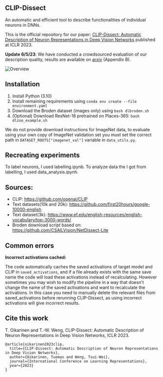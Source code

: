 ## CLIP-Dissect

An automatic and efficient tool to describe functionalities of individual neurons in DNNs.

This is the official repository for our paper: [CLIP-Dissect: Automatic Description of Neuron Representations in Deep Vision Networks](https://arxiv.org/abs/2204.10965) published at ICLR 2023. 

**Update 6/5/23**: We have conducted a crowdsourced evaluation of our description quality, results are available on [arxiv](https://arxiv.org/abs/2204.10965) (Appendix B).

![Overview](data/github_overview_figure.png)

## Installation

1. Install Python (3.10)
2. Install remaining requirements using `conda env create --file environment.yaml`
3. Download the Broden dataset (images only) using `bash dlbroden.sh`
4. (Optional) Download ResNet-18 pretrained on Places-365: `bash dlzoo_example.sh`

We do not provide download instructions for ImageNet data, to evaluate using your own copy of ImageNet validation set you must set 
the correct path in `DATASET_ROOTS["imagenet_val"]` variable in `data_utils.py`.



## Recreating experiments

To label neurons, I used labelling.ipynb. To analyze data the I got from labelling, I used data_analysis.ipynh.


## Sources:

- CLIP: https://github.com/openai/CLIP
- Text datasets(10k and 20k): https://github.com/first20hours/google-10000-english
- Text dataset(3k): https://www.ef.edu/english-resources/english-vocabulary/top-3000-words/
- Broden download script based on: https://github.com/CSAILVision/NetDissect-Lite

## Common errors

**Incorrect activations cached:**

The code automatically caches the saved activations of target model and CLIP in `saved_activations`, and if a file already exists with the same save name the code will load these activations instead of recalculating. However sometimes you may wish to modify the pipeline in a way that doesn't change the name of the saved activations and want to recalculate the activations. In this case you need to manually delete the relevant files from saved_activations before rerunning CLIP-Dissect, as using incorrect activations will give incorrect results.

## Cite this work

T. Oikarinen and T.-W. Weng, CLIP-Dissect: Automatic Description of Neuron Representations in Deep Vision Networks, ICLR 2023.

```
@article{oikarinen2023clip,
  title={CLIP-Dissect: Automatic Description of Neuron Representations in Deep Vision Networks},
  author={Oikarinen, Tuomas and Weng, Tsui-Wei},
  journal={International Conference on Learning Representations},
  year={2023}
}
```
